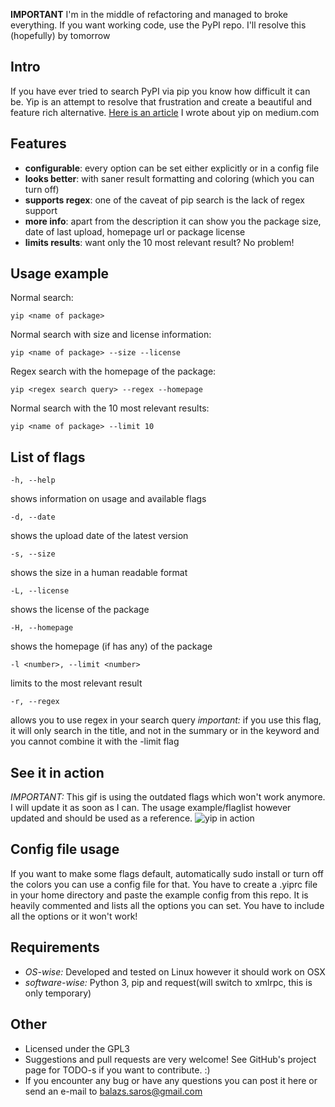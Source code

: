**IMPORTANT** I'm in the middle of refactoring and managed to broke everything. If you want working code, use the PyPI repo. I'll resolve this (hopefully) by tomorrow

## Intro
If you have ever tried to search PyPI via pip you know how difficult it can be.
Yip is an attempt to resolve that frustration and create a beautiful and feature
rich alternative.
[Here is an article](https://medium.com/@balazs.saros/improving-and-extending-the-search-functionality-of-pythons-pip-50d01a4a344f#.7101f82ei) I wrote about yip on medium.com

## Features
 - **configurable**: every option can be set either explicitly or in a config file
 - **looks better**: with saner result formatting and coloring (which you can turn off)
 - **supports regex**: one of the caveat of pip search is the lack of regex support
 - **more info**: apart from the description it can show you the package size, date of last upload, homepage url or package license
 - **limits results**: want only the 10 most relevant result? No problem!

## Usage example
Normal search:
```
yip <name of package>
```
Normal search with size and license information:
```
yip <name of package> --size --license
```
Regex search with the homepage of the package:
```
yip <regex search query> --regex --homepage
```
Normal search with the 10 most relevant results:
```
yip <name of package> --limit 10
```

## List of flags
```
-h, --help
```
shows information on usage and available flags
```
-d, --date
```
shows the upload date of the latest version
```
-s, --size
```
shows the size in a human readable format
```
-L, --license
```
shows the license of the package
```
-H, --homepage
```
shows the homepage (if has any) of the package
```
-l <number>, --limit <number>
```
limits to the <number> most relevant result
```
-r, --regex
```
allows you to use regex in your search query
*important:* if you use this flag, it will only search in the title, and not in
the summary or in the keyword and you cannot combine it with the -limit flag

## See it in action
*IMPORTANT:* This gif is using the outdated flags which won't work anymore. I
will update it as soon as I can. The usage example/flaglist however updated and
should be used as a reference.
![yip in action](http://i.imgur.com/s56ssMx.gif)

## Config file usage
If you want to make some flags default, automatically sudo install or turn
off the colors you can use a config file for that. You have to create a .yiprc
file in your home directory and paste the example config from this repo. It is
heavily commented and lists all the options you can set. You have to include all
the options or it won't work!

## Requirements
 - *OS-wise:* Developed and tested on Linux however it should work on OSX
 - *software-wise:* Python 3, pip and request(will switch to xmlrpc, this is
   only temporary)

## Other
 - Licensed under the GPL3
 - Suggestions and pull requests are very welcome! See GitHub's project page for
   TODO-s if you want to contribute. :)
 - If you encounter any bug or have any questions you can post it here or send an e-mail to balazs.saros@gmail.com
